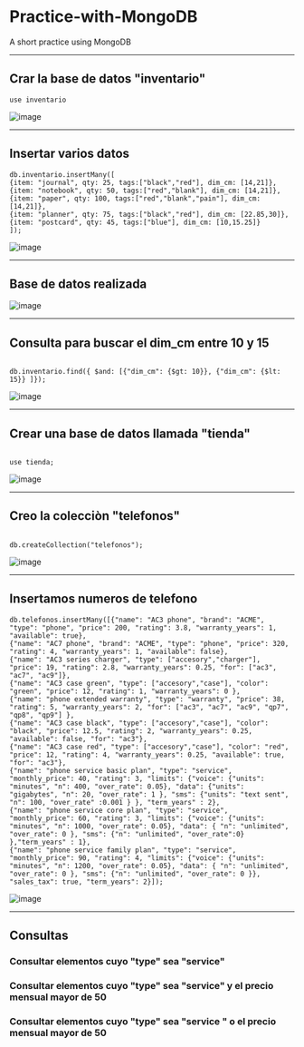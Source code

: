 # Practice-with-MongoDB
A short practice using MongoDB

***

## Crar la base de datos "inventario"

~~~
use inventario
~~~

![image](https://github.com/Tebancedoo/Practice-with-MongoDB/assets/115185706/76bea586-22b5-489b-9ae4-4c3ff0f98993)

*** 

## Insertar varios datos

~~~
db.inventario.insertMany([
{item: "journal", qty: 25, tags:["black","red"], dim_cm: [14,21]},
{item: "notebook", qty: 50, tags:["red","blank"], dim_cm: [14,21]},
{item: "paper", qty: 100, tags:["red","blank","pain"], dim_cm: [14,21]},
{item: "planner", qty: 75, tags:["black","red"], dim_cm: [22.85,30]},
{item: "postcard", qty: 45, tags:["blue"], dim_cm: [10,15.25]}
]);
~~~

![image](https://github.com/Tebancedoo/Practice-with-MongoDB/assets/115185706/5081fad0-4033-417e-a6cb-2937d13d8f23)

***

## Base de datos realizada

![image](https://github.com/Tebancedoo/Practice-with-MongoDB/assets/115185706/5bf03b63-bc95-4a4b-b314-bd27924cd0a1)

***

## Consulta para buscar el dim_cm entre 10 y 15

~~~

db.inventario.find({ $and: [{"dim_cm": {$gt: 10}}, {"dim_cm": {$lt: 15}} ]});

~~~

![image](https://github.com/Tebancedoo/Practice-with-MongoDB/assets/115185706/2c24a8c8-c399-44d7-99f7-fefd10b31181)

***

## Crear una base de datos llamada "tienda"

~~~

use tienda;

~~~

![image](https://github.com/Tebancedoo/Practice-with-MongoDB/assets/115185706/9691645c-9248-4a5d-a394-70da2db935f5)

***

## Creo la colecciòn "telefonos"

~~~

db.createCollection("telefonos");

~~~

![image](https://github.com/Tebancedoo/Practice-with-MongoDB/assets/115185706/c2bb2c78-9a0e-4d5f-87c0-d25851d8e1f9)


***

## Insertamos numeros de telefono

~~~
db.telefonos.insertMany([{"name": "AC3 phone", "brand": "ACME", "type": "phone", "price": 200, "rating": 3.8, "warranty_years": 1, "available": true},
{"name": "AC7 phone", "brand": "ACME", "type": "phone", "price": 320, "rating": 4, "warranty_years": 1, "available": false},
{"name": "AC3 series charger", "type": ["accesory","charger"], "price": 19, "rating": 2.8, "warranty_years": 0.25, "for": ["ac3", "ac7", "ac9"]},
{"name": "AC3 case green", "type": ["accesory","case"], "color": "green", "price": 12, "rating": 1, "warranty_years": 0 },
{"name": "phone extended warranty", "type": "warranty", "price": 38, "rating": 5, "warranty_years": 2, "for": ["ac3", "ac7", "ac9", "qp7", "qp8", "qp9"] },
{"name": "AC3 case black", "type": ["accesory","case"], "color": "black", "price": 12.5, "rating": 2, "warranty_years": 0.25, "available": false, "for": "ac3"},
{"name": "AC3 case red", "type": ["accesory","case"], "color": "red", "price": 12, "rating": 4, "warranty_years": 0.25, "available": true, "for": "ac3"},
{"name": "phone service basic plan", "type": "service", "monthly_price": 40, "rating": 3, "limits": {"voice": {"units": "minutes", "n": 400, "over_rate": 0.05}, "data": {"units": "gigabytes", "n": 20, "over_rate": 1 }, "sms": {"units": "text sent", "n": 100, "over_rate" :0.001 } }, "term_years" : 2},
{"name": "phone service core plan", "type": "service", "monthly_price": 60, "rating": 3, "limits": {"voice": {"units": "minutes", "n": 1000, "over_rate": 0.05}, "data": { "n": "unlimited", "over_rate": 0 }, "sms": {"n": "unlimited", "over_rate":0} },"term_years" : 1},
{"name": "phone service family plan", "type": "service", "monthly_price": 90, "rating": 4, "limits": {"voice": {"units": "minutes", "n": 1200, "over_rate": 0.05}, "data": { "n": "unlimited", "over_rate": 0 }, "sms": {"n": "unlimited", "over_rate": 0 }}, "sales_tax": true, "term_years": 2}]);
~~~

![image](https://github.com/Tebancedoo/Practice-with-MongoDB/assets/115185706/b16eb919-a8e3-43b0-a100-57ff6aacbdb1)

***

## Consultas

### Consultar elementos cuyo "type" sea "service"


### Consultar elementos cuyo "type" sea "service" y el precio mensual mayor de 50


### Consultar elementos cuyo "type" sea "service " o el precio mensual mayor de 50
